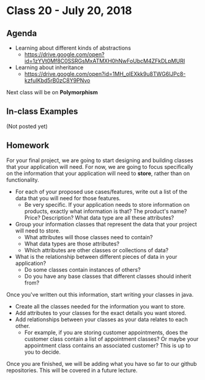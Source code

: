 # Class 20 - July 20, 2018

## Agenda

* Learning about different kinds of abstractions
  * https://drive.google.com/open?id=1zYVt0Mf8C0SSRGsMxATMXH0hNwFoUbcM4ZFkDLpMURI
* Learning about inheritance
  * https://drive.google.com/open?id=1MH_olEXkk9u8TWG6lJPc8-kzfuIKbd5rB0zC8Y9PNvo

Next class will be on **Polymorphism**

## In-class Examples

(Not posted yet)

## Homework

For your final project, we are going to start designing and building classes that your application will need. For now, we are going to focus specifically on the information that your application will need to **store**, rather than on functionality.

* For each of your proposed use cases/features, write out a list of the data that you will need for those features.
  * Be very specific. If your application needs to store information on products, exactly what information is that? The product's name? Price? Description? What data type are all these attributes?
* Group your information classes that represent the data that your project will need to store.
  * What attributes will those classes need to contain?
  * What data types are those attributes?
  * Which attributes are other classes or collections of data?
* What is the relationship between different pieces of data in your application?
  * Do some classes contain instances of others?
  * Do you have any base classes that different classes should inherit from?

Once you've written out this information, start writing your classes in java.

* Create all the classes needed for the information you want to store.
* Add attributes to your classes for the exact details you want stored.
* Add relationships between your classes as your data relates to each other.
  * For example, if you are storing customer appointments, does the customer class contain a list of appointment classes? Or maybe your appointment class contains an associated customer? This is up to you to decide.

Once you are finished, we will be adding what you have so far to our github repositories. This will be covered in a future lecture.

